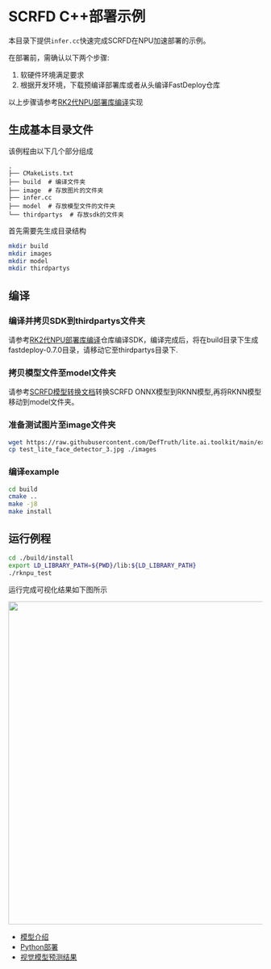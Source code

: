 # SCRFD C++部署示例

本目录下提供`infer.cc`快速完成SCRFD在NPU加速部署的示例。

在部署前，需确认以下两个步骤:

1. 软硬件环境满足要求
2. 根据开发环境，下载预编译部署库或者从头编译FastDeploy仓库

以上步骤请参考[RK2代NPU部署库编译](../../../../../../docs/cn/build_and_install/rknpu2.md)实现

## 生成基本目录文件

该例程由以下几个部分组成
```text
.
├── CMakeLists.txt
├── build  # 编译文件夹
├── image  # 存放图片的文件夹
├── infer.cc
├── model  # 存放模型文件的文件夹
└── thirdpartys  # 存放sdk的文件夹
```

首先需要先生成目录结构
```bash
mkdir build
mkdir images
mkdir model
mkdir thirdpartys
```

## 编译

### 编译并拷贝SDK到thirdpartys文件夹

请参考[RK2代NPU部署库编译](../../../../../../docs/cn/build_and_install/rknpu2.md)仓库编译SDK，编译完成后，将在build目录下生成
fastdeploy-0.7.0目录，请移动它至thirdpartys目录下.

### 拷贝模型文件至model文件夹
请参考[SCRFD模型转换文档](../README.md)转换SCRFD ONNX模型到RKNN模型,再将RKNN模型移动到model文件夹。

### 准备测试图片至image文件夹
```bash
wget https://raw.githubusercontent.com/DefTruth/lite.ai.toolkit/main/examples/lite/resources/test_lite_face_detector_3.jpg
cp test_lite_face_detector_3.jpg ./images
```

### 编译example

```bash
cd build
cmake ..
make -j8
make install
```
## 运行例程

```bash
cd ./build/install
export LD_LIBRARY_PATH=${PWD}/lib:${LD_LIBRARY_PATH}
./rknpu_test
```
运行完成可视化结果如下图所示

<img width="640" src="https://user-images.githubusercontent.com/67993288/184301789-1981d065-208f-4a6b-857c-9a0f9a63e0b1.jpg">

- [模型介绍](../../README.md)
- [Python部署](../python/README.md)
- [视觉模型预测结果](../../../../../../docs/api/vision_results/README.md)
